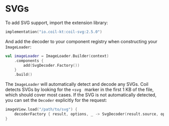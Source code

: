 # SVGs

To add SVG support, import the extension library:

```kotlin
implementation("io.coil-kt:coil-svg:2.5.0")
```

And add the decoder to your component registry when constructing your `ImageLoader`:

```kotlin
val imageLoader = ImageLoader.Builder(context)
    .components {
        add(SvgDecoder.Factory())
    }
    .build()
```

The `ImageLoader` will automatically detect and decode any SVGs. Coil detects SVGs by looking for the `<svg ` marker in the first 1 KB of the file, which should cover most cases. If the SVG is not automatically detected, you can set the `Decoder` explicitly for the request:

```kotlin
imageView.load("/path/to/svg") {
    decoderFactory { result, options, _ -> SvgDecoder(result.source, options) }
}
```
